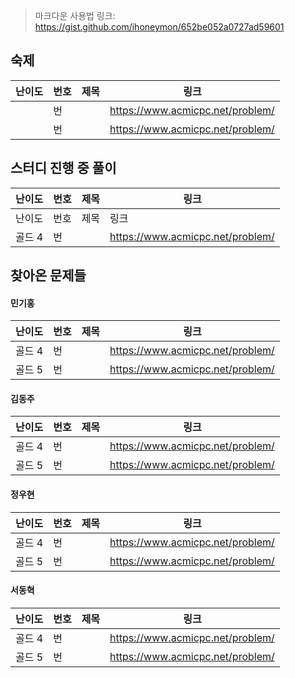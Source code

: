> 마크다운 사용법 링크: https://gist.github.com/ihoneymon/652be052a0727ad59601
## 숙제
|난이도|번호|제목|링크|
|-|-|-|-|
||번||https://www.acmicpc.net/problem/|
||번||https://www.acmicpc.net/problem/|

## 스터디 진행 중 풀이
|난이도|번호|제목|링크|
|-----|-----|----------|----------------------------------------|
|난이도|번호|제목|링크|
|골드 4|번||https://www.acmicpc.net/problem/|


## 찾아온 문제들
#### 민기홍
|난이도|번호|제목|링크|
|-----|-----|---------------------|----------------------------------------|
|골드 4|번||https://www.acmicpc.net/problem/|
|골드 5|번||https://www.acmicpc.net/problem/|

#### 김동주
|난이도|번호|제목|링크|
|-----|-----|---------------------|----------------------------------------|
|골드 4|번||https://www.acmicpc.net/problem/|
|골드 5|번||https://www.acmicpc.net/problem/|

#### 정우현
|난이도|번호|제목|링크|
|-----|-----|---------------------|----------------------------------------|
|골드 4|번||https://www.acmicpc.net/problem/|
|골드 5|번||https://www.acmicpc.net/problem/|

#### 서동혁
|난이도|번호|제목|링크|
|-----|-----|---------------------|----------------------------------------|
|골드 4|번||https://www.acmicpc.net/problem/|
|골드 5|번||https://www.acmicpc.net/problem/|
